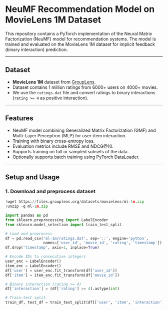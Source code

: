 # NeuMF Recommendation Model on MovieLens 1M Dataset

This repository contains a PyTorch implementation of the Neural Matrix Factorization (NeuMF) model for recommendation systems. The model is trained and evaluated on the MovieLens 1M dataset for implicit feedback (binary interaction) prediction.

---

## Dataset

- **MovieLens 1M** dataset from [GroupLens](https://grouplens.org/datasets/movielens/1m/).
- Dataset contains 1 million ratings from 6000+ users on 4000+ movies.
- We use the `ratings.dat` file and convert ratings to binary interactions (`rating >= 4` as positive interaction).

---

## Features

- NeuMF model combining Generalized Matrix Factorization (GMF) and Multi-Layer Perceptron (MLP) for user-item interaction.
- Training with binary cross-entropy loss.
- Evaluation metrics include RMSE and NDCG@10.
- Supports training on full or sampled subsets of the data.
- Optionally supports batch training using PyTorch DataLoader.

---

## Setup and Usage

### 1. Download and preprocess dataset

```python
!wget https://files.grouplens.org/datasets/movielens/ml-1m.zip
!unzip -q ml-1m.zip

import pandas as pd
from sklearn.preprocessing import LabelEncoder
from sklearn.model_selection import train_test_split

# Load and preprocess
df = pd.read_csv('ml-1m/ratings.dat', sep='::', engine='python',
                 names=['user_id', 'movie_id', 'rating', 'timestamp'])
df.drop('timestamp', axis=1, inplace=True)

# Encode IDs to consecutive integers
user_enc = LabelEncoder()
item_enc = LabelEncoder()
df['user'] = user_enc.fit_transform(df['user_id'])
df['item'] = item_enc.fit_transform(df['movie_id'])

# Binary interaction (rating >= 4)
df['interaction'] = (df['rating'] >= 4).astype(int)

# Train-test split
train_df, test_df = train_test_split(df[['user', 'item', 'interaction']], test_size=0.2, random_state=42)

